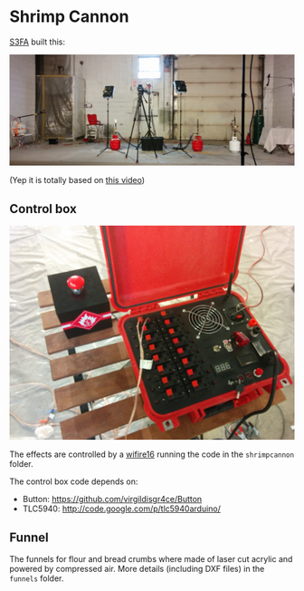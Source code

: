 # Shrimp Cannon

[S3FA](http://site3firearts.ca/) built this:

![control box](https://raw.githubusercontent.com/S3FA/shrimp-cannon/master/setup.jpg)

(Yep it is totally based on [this video](https://www.youtube.com/watch?v=lkaIoH6Um60))

## Control box

![control box](https://raw.githubusercontent.com/S3FA/shrimp-cannon/master/control-box.jpg)

The effects are controlled by a [wifire16](http://propaneandelectrons.com/projects/wifire16) running the code in the `shrimpcannon` folder.

The control box code depends on:
* Button: https://github.com/virgildisgr4ce/Button
* TLC5940: http://code.google.com/p/tlc5940arduino/

## Funnel

The funnels for flour and bread crumbs where made of laser cut acrylic and powered by compressed air. More details (including DXF files) in the `funnels` folder.
